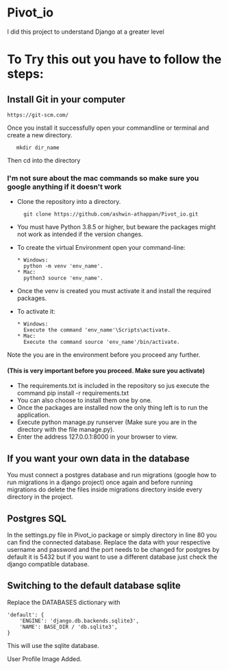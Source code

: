 # Pivot_io
I did this project to understand Django at a greater level

# To Try this out you have to follow the steps: #

## Install Git in your computer
    https://git-scm.com/
Once you install it successfully open your commandline or terminal and create a new directory.
       
       mkdir dir_name
Then cd into the directory

### I'm not sure about the mac commands so make sure you google anything if it doesn't work ###

* Clone the repository into a directory.
    
        git clone https://github.com/ashwin-athappan/Pivot_io.git
        
* You must have Python 3.8.5 or higher, but beware the packages might not work as intended if the version changes.
* To create the virtual Environment open your command-line:

      * Windows:
        python -m venv 'env_name'.
      * Mac:
        python3 source 'env_name'.
* Once the venv is created you must activate it and install the required packages.
* To activate it:

      * Windows:
        Execute the command 'env_name'\Scripts\activate.
      * Mac:
        Execute the command source 'env_name'/bin/activate.

Note the you are in the environment before you proceed any further.
    
#### (This is very important before you proceed. Make sure you activate) ####
* The requirements.txt is included in the repository so jus execute the command pip install -r requirements.txt
* You can also choose to install them one by one.
* Once the packages are installed now the only thing left is to run the application.
* Execute python manage.py runserver (Make sure you are in the directory with the file manage.py).
* Enter the address 127.0.0.1:8000 in your browser to view.


## If you want your own data in the database ##
You must connect a postgres database and run migrations (google how to run migrations in a django project) once again and before running migrations do delete the files inside migrations directory inside every directory in  the project.

## Postgres SQL ##
In the settings.py file in Pivot_io package or simply directory in line 80 you can find the connected database. Replace the data with your respective username and password and the port needs to be changed for postgres by default it is 5432 but if you want to use a different database just check the django compatible database.

## Switching to the default database sqlite ##
Replace the DATABASES dictionary with
    
    'default': {
        'ENGINE': 'django.db.backends.sqlite3',
        'NAME': BASE_DIR / 'db.sqlite3',
    }
This will use the sqlite database.


User Profile Image Added.